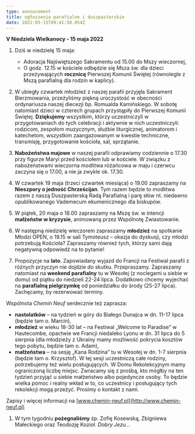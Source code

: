 ```yaml
---
type: annoucement
title: ogłoszenia parafialne i duszpasterskie
date: 2022-05-15T09:41:58.054Z
---
```

<!--StartFragment-->

**V Niedziela Wielkanocy - 15 maja 2022**

1. Dziś w niedzielę 15 maja:

   * Adoracja Najświętszego Sakramentu od 15.00 do Mszy wieczornej,
   * O godz. 12.15 w kościele odbędzie się Msza św. dla dzieci przeżywających **rocznicę** Pierwszej Komunii Świętej (równolegle z Mszą parafialną dla rodzin w kaplicy).
2. W ubiegły czwartek młodzież z naszej parafii przyjęła Sakrament Bierzmowania, przeżyliśmy piękną uroczystość w obecności ordynariusza naszej diecezji bp. Romualda Kamińskiego. W sobotę natomiast dzieci w czterech grupach przystąpiły do Pierwszej Komunii Świętej. **Dziękujemy** wszystkim, którzy uczestniczyli w przygotowaniach do tych celebracji i aktywnie w nich uczestniczyli: rodzicom, zespołom muzycznym, służbie liturgicznej, animatorom i katechetom, wszystkim zaangażowanym w kwestie techniczne, transmisję, przygotowanie kościoła, sal, sprzątanie.
3. **Nabożeństwa majowe** w naszej parafii odprawiamy codziennie o 17.30 przy figurze Maryi przed kościołem lub w kościele. W związku z nabożeństwami wieczorna modlitwa różańcowa w maju i czerwcu zaczyna się o 17.00, a nie ja zwykle ok. 17.30.
4. W czwartek 19 maja (trzeci czwartek miesiąca) o 19.00 zapraszamy na **Nieszpory o jedność Chrześcijan**. Tym razem będzie to modlitwa razem z naszą Duszpasterską Radą Parafialną i parę słów nt. niedawno opublikowanego Vademecum ekumenicznego dla biskupów.
5. W piątek, 20 maja o 18.00 zapraszamy na Mszę św. w intencji **małżeństw w kryzysie**, animowaną przez Wspólnotę Zwiastowanie.
6. W następną niedzielę wieczorem zapraszamy **młodzież** na spotkanie Młodzi OPEN, o 19.15 w sali Tymoteusz – okazja do dyskusji, czy młodzi potrzebują Kościoła? Zapraszamy również tych, którzy sami dają negatywną odpowiedź na to pytanie!
7. Propozycje na **lato**. Zapowiadany wyjazd do Francji na Festiwal parafii z różnych przyczyn nie dojdzie do skutku. Przepraszamy. Zapraszamy natomiast na **weekend parafialny** tu w Wesołej (z noclegami u siebie w domu) od piątku do niedzieli 22-24 lipca. Dodatkowo chcemy wyjechać na **parafialną pielgrzymkę** od poniedziałku do środy (25-27 lipca). Zachęcamy, by rezerwować terminy.

Wspólnota *Chemin Neuf* serdecznie też zaprasza:

* **nastolatków** – na tydzień w góry do Białego Dunajca w dn. 11-17 lipca (będzie tam o. Marcin),
* **młodzież** w wieku 18-30 lat – na Festiwal „Welcome to Paradise” w Hautecombe, opactwie we Francji niedaleko Lyonu w dn. 31 lipca do 5 sierpnia (dla młodzieży z Ukrainy mamy możliwość pokrycia kosztów tego pobytu, będzie tam o. Adam),
* **małżeństwa** – na sesję „Kana Rodzina” tu w Wesołej w dn. 1-7 sierpnia (będzie tam o. Krzysztof). W tej sesji uczestniczą całe rodziny, potrzebujemy też wielu posługujących. W Domu Rekolekcyjnym mamy ograniczoną liczbę miejsc. Zwracamy się z prośbą, kto mógłby na ten tydzień przyjąć u siebie małżeństwo albo pojedyncze osoby. To będzie wielka pomoc i realny wkład w to, co uczestnicy i posługujący tych rekolekcji mogą przeżyć. Prosimy o kontakt z nami.

Zapisy i więcej informacji na [www.chemin-neuf.pl](http://www.chemin-neuf.pl)

1. W tym tygodniu **pożegnaliśmy** śp. Zofię Kosewską, Zbigniewa Małeckiego oraz Teodozję Kozioł. *Dobry Jezu…*

<!--EndFragment-->